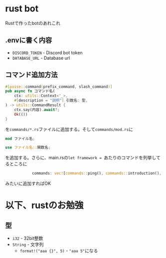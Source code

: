 # rust bot
Rustで作ったbotのあれこれ

## .envに書く内容
- `DISCORD_TOKEN` - Discord bot token
- `DATABASE_URL` - Database url

## コマンド追加方法
```rust
#[poise::command(prefix_command, slash_command)]
pub async fn コマンド名(
    ctx: utils::Context<'_>,
    #[description = "説明"] 引数名: 型,
) -> utils::CommandResult {
    ctx.say(内容).await?;
    Ok(())
}
```
を`commands/*.rs`ファイルに追加する。そして`commands/mod.rs`に
```rs
mod ファイル名;

use ファイル名::関数名;
```
を追加する。さらに、main.rsの`let framework = `あたりのコマンドを列挙してるところに
```rs
            commands: vec![commands::ping(), commands::introduction(), commands::say(), commands::関数名()],
```
みたいに追加すればOK

# 以下、rustのお勉強
## 型
- `i32` - 32bit整数
- `String` - 文字列
  - `format!("aaa {}", 5)` - `"aaa 5"`になる
